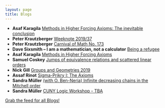 ```yaml
---
layout: page
title: Blogs
---
```


* **Asaf Karagila** [Methods in Higher Forcing Axioms: The inevitable conclusion](http://karagila.org/2019/mehifox-conclusions/)
* **Peter Krautzberger** [Weeknote 2019/37](https://www.peterkrautzberger.org/0211/)
* **Peter Krautzberger** [Carnival of Math No. 173](https://www.peterkrautzberger.org/0210/)
* **Dave Sixsmith – I am a mathematician, not a calculator** [Being a refugee](https://sixsmith2017.wordpress.com/2019/09/11/being-a-refugee/)
* **Asaf Karagila** [Methods in Higher Forcing Axioms](http://karagila.org/2019/mehifox/)
* **Samuel Coskey** [Jumps of equivalence relations and scattered linear orders](http://scoskey.org/presentation/jumps-of-equivalence-relations-and-scattered-linear-orders/)
* **Nick Gill** [Groups and Geometries 2019](https://nickpgill.github.io/groups-and-geometries-2019)
* **Assaf Rinot** [Sigma-Prikry I: The Axioms](http://blog.assafrinot.com/?p=4596)
* **Sandra Müller** [(with O. Ben-Neria) Infinite decreasing chains in the Mitchell order](https://muellersandra.github.io/publication/2019/08/28/PaperInfiniteDecreasingChainsMO.html)
* **Sandra Müller** [CUNY Logic Workshop - TBA](https://muellersandra.github.io/upcomingtalk/talk/invsemtalk/2019/08/28/TalkCUNYLogicWorkshop.html)

[Grab the feed for all Blogs!](Blogs.xml)
